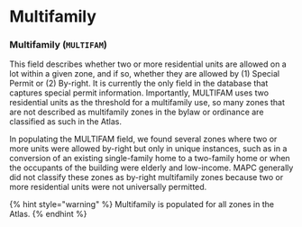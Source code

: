 # Multifamily

### Multifamily \(`MULTIFAM`\) 

This field describes whether two or more residential units are allowed on a lot within a given zone, and if so, whether they are allowed by \(1\) Special Permit or \(2\) By-right. It is currently the only field in the database that captures special permit information. Importantly, MULTIFAM uses two residential units as the threshold for a multifamily use, so many zones that are not described as multifamily zones in the bylaw or ordinance are classified as such in the Atlas. 

In populating the MULTIFAM field, we found several zones where two or more units were allowed by-right but only in unique instances, such as in a conversion of an existing single-family home to a two-family home or when the occupants of the building were elderly and low-income. MAPC generally did not classify these zones as by-right multifamily zones because two or more residential units were not universally permitted.  

{% hint style="warning" %}
Multifamily is populated for all zones in the Atlas. 
{% endhint %}



